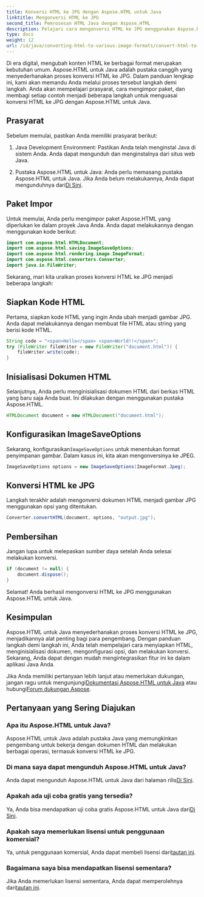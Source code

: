 ```yaml
---
title: Konversi HTML ke JPG dengan Aspose.HTML untuk Java
linktitle: Mengonversi HTML ke JPG
second_title: Pemrosesan HTML Java dengan Aspose.HTML
description: Pelajari cara mengonversi HTML ke JPG menggunakan Aspose.HTML untuk Java. Ikuti panduan langkah demi langkah kami untuk konversi HTML ke JPG yang lancar.
type: docs
weight: 12
url: /id/java/converting-html-to-various-image-formats/convert-html-to-jpg/
---
```


Di era digital, mengubah konten HTML ke berbagai format merupakan kebutuhan umum. Aspose.HTML untuk Java adalah pustaka canggih yang menyederhanakan proses konversi HTML ke JPG. Dalam panduan lengkap ini, kami akan memandu Anda melalui proses tersebut langkah demi langkah. Anda akan mempelajari prasyarat, cara mengimpor paket, dan membagi setiap contoh menjadi beberapa langkah untuk menguasai konversi HTML ke JPG dengan Aspose.HTML untuk Java.

## Prasyarat

Sebelum memulai, pastikan Anda memiliki prasyarat berikut:

1. Java Development Environment: Pastikan Anda telah menginstal Java di sistem Anda. Anda dapat mengunduh dan menginstalnya dari situs web Java.

2.  Pustaka Aspose.HTML untuk Java: Anda perlu memasang pustaka Aspose.HTML untuk Java. Jika Anda belum melakukannya, Anda dapat mengunduhnya dari[Di Sini](https://releases.aspose.com/html/java/).

## Paket Impor

Untuk memulai, Anda perlu mengimpor paket Aspose.HTML yang diperlukan ke dalam proyek Java Anda. Anda dapat melakukannya dengan menggunakan kode berikut:

```java
import com.aspose.html.HTMLDocument;
import com.aspose.html.saving.ImageSaveOptions;
import com.aspose.html.rendering.image.ImageFormat;
import com.aspose.html.converters.Converter;
import java.io.FileWriter;
```

Sekarang, mari kita uraikan proses konversi HTML ke JPG menjadi beberapa langkah:

## Siapkan Kode HTML

Pertama, siapkan kode HTML yang ingin Anda ubah menjadi gambar JPG. Anda dapat melakukannya dengan membuat file HTML atau string yang berisi kode HTML.

```java
String code = "<span>Hello</span> <span>World!!</span>";
try (FileWriter fileWriter = new FileWriter("document.html")) {
    fileWriter.write(code);
}
```

## Inisialisasi Dokumen HTML

Selanjutnya, Anda perlu menginisialisasi dokumen HTML dari berkas HTML yang baru saja Anda buat. Ini dilakukan dengan menggunakan pustaka Aspose.HTML.

```java
HTMLDocument document = new HTMLDocument("document.html");
```

## Konfigurasikan ImageSaveOptions

 Sekarang, konfigurasikan`ImageSaveOptions` untuk menentukan format penyimpanan gambar. Dalam kasus ini, kita akan mengonversinya ke JPEG.

```java
ImageSaveOptions options = new ImageSaveOptions(ImageFormat.Jpeg);
```

## Konversi HTML ke JPG

Langkah terakhir adalah mengonversi dokumen HTML menjadi gambar JPG menggunakan opsi yang ditentukan.

```java
Converter.convertHTML(document, options, "output.jpg");
```

## Pembersihan

Jangan lupa untuk melepaskan sumber daya setelah Anda selesai melakukan konversi.

```java
if (document != null) {
    document.dispose();
}
```

Selamat! Anda berhasil mengonversi HTML ke JPG menggunakan Aspose.HTML untuk Java.

## Kesimpulan

Aspose.HTML untuk Java menyederhanakan proses konversi HTML ke JPG, menjadikannya alat penting bagi para pengembang. Dengan panduan langkah demi langkah ini, Anda telah mempelajari cara menyiapkan HTML, menginisialisasi dokumen, mengonfigurasi opsi, dan melakukan konversi. Sekarang, Anda dapat dengan mudah mengintegrasikan fitur ini ke dalam aplikasi Java Anda.

 Jika Anda memiliki pertanyaan lebih lanjut atau memerlukan dukungan, jangan ragu untuk mengunjungi[Dokumentasi Aspose.HTML untuk Java](https://reference.aspose.com/html/java/) atau hubungi[Forum dukungan Aspose](https://forum.aspose.com/).

## Pertanyaan yang Sering Diajukan

### Apa itu Aspose.HTML untuk Java?
Aspose.HTML untuk Java adalah pustaka Java yang memungkinkan pengembang untuk bekerja dengan dokumen HTML dan melakukan berbagai operasi, termasuk konversi HTML ke JPG.

### Di mana saya dapat mengunduh Aspose.HTML untuk Java?
 Anda dapat mengunduh Aspose.HTML untuk Java dari halaman rilis[Di Sini](https://releases.aspose.com/html/java/).

### Apakah ada uji coba gratis yang tersedia?
 Ya, Anda bisa mendapatkan uji coba gratis Aspose.HTML untuk Java dari[Di Sini](https://releases.aspose.com/).

### Apakah saya memerlukan lisensi untuk penggunaan komersial?
 Ya, untuk penggunaan komersial, Anda dapat membeli lisensi dari[tautan ini](https://purchase.aspose.com/buy).

### Bagaimana saya bisa mendapatkan lisensi sementara?
Jika Anda memerlukan lisensi sementara, Anda dapat memperolehnya dari[tautan ini](https://purchase.aspose.com/temporary-license/).